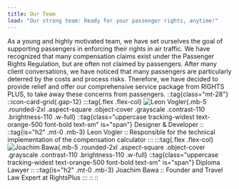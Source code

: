 ```yaml
---
title: Our Team
lead: "Our strong team: Ready for your passenger rights, anytime!"
---
```


As a young and highly motivated team, we have set ourselves the goal of supporting passengers in enforcing their rights in air traffic. We have recognized that many compensation claims exist under the Passenger Rights Regulation, but are often not claimed by passengers. After many client conversations, we have noticed that many passengers are particularly deterred by the costs and process risks. Therefore, we have decided to provide relief and offer our comprehensive service package from RIGHTS PLUS, to take away these concerns from passengers.
::tag{class="mt-28"}
	::icon-card-grid{.gap-12}
		:::tag{.flex .flex-col}
		![Leon Vogler](http://localhost:3000/vogler.jpg){.mb-5 .rounded-2xl .aspect-square .object-cover .grayscale .contrast-110 .brightness-110 .w-full}
		::tag{class="uppercase tracking-widest text-orange-500 font-bold text-sm" is="span"}
		Designer & Developer
		::
		::tag{is="h2" .mt-0 .mb-3}
		Leon Vogler
		::
		Responsible for the technical implementation of the compensation calculator
		:::
		:::tag{.flex .flex-col}
		![Joachim Bawa](http://localhost:3000/bawa.jpg){.mb-5 .rounded-2xl .aspect-square .object-cover .grayscale .contrast-110 .brightness-110 .w-full}
		::tag{class="uppercase tracking-widest text-orange-500 font-bold text-sm" is="span"}
		Diploma Lawyer
		::
		::tag{is="h2" .mt-0 .mb-3}
		Joachim Bawa
		::
		Founder and Travel Law Expert at RightsPlus
		:::
	::
::